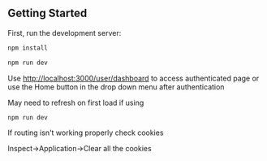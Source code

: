 ## Getting Started

First, run the development server:

```bash
npm install

npm run dev
```

Use [http://localhost:3000/user/dashboard](http://localhost:3000/user/dashboard) to access authenticated page or use the Home button in the drop down menu after authentication

May need to refresh on first load if using

```bash
npm run dev
```

If routing isn't working properly check cookies

Inspect->Application->Clear all the cookies
